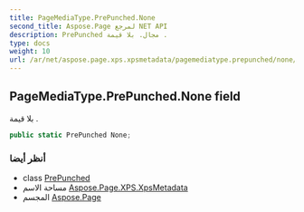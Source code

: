 ```yaml
---
title: PageMediaType.PrePunched.None
second_title: Aspose.Page لمرجع NET API
description: PrePunched مجال. بلا قيمة .
type: docs
weight: 10
url: /ar/net/aspose.page.xps.xpsmetadata/pagemediatype.prepunched/none/
---
```

## PageMediaType.PrePunched.None field

بلا قيمة .

```csharp
public static PrePunched None;
```

### أنظر أيضا

* class [PrePunched](../)
* مساحة الاسم [Aspose.Page.XPS.XpsMetadata](../../pagemediatype.prepunched/)
* المجسم [Aspose.Page](../../../)



